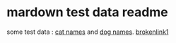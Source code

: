 # mardown test data readme

some test data : [cat names](cats/cat-names.md) and [dog names](dogs/dog-names.md). [brokenlink1](dogs/doggonitt.md)

